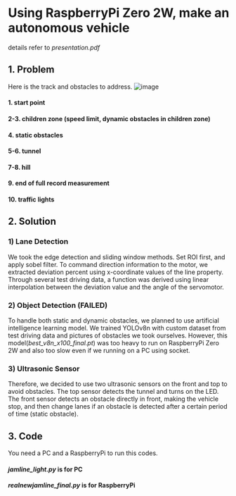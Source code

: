 # Using RaspberryPi Zero 2W, make an autonomous vehicle
details refer to _presentation.pdf_

## 1. Problem

Here is the track and obstacles to address.
![image](https://github.com/user-attachments/assets/0bc64f11-1a61-4549-962b-6df121952a4d)
#### 1. start point
#### 2-3. children zone (speed limit, dynamic obstacles in children zone)
#### 4. static obstacles
#### 5-6. tunnel
#### 7-8. hill
#### 9. end of full record measurement
#### 10. traffic lights



## 2. Solution

### 1) Lane Detection
We took the edge detection and sliding window methods.
Set ROI first, and apply sobel filter.
To command direction information to the motor, we extracted deviation percent using x-coordinate values of the line property.
Through several test driving data, a function was derived using linear interpolation between the deviation value and the angle of the servomotor.

### 2) Object Detection (FAILED)
To handle both static and dynamic obstacles, we planned to use artificial intelligence learning model. We trained YOLOv8n with custom dataset from test driving data and pictures of obstacles we took ourselves.
However, this model(_best_v8n_x100_final.pt_) was too heavy to run on RaspberryPi Zero 2W and also too slow even if we running on a PC using socket.

### 3) Ultrasonic Sensor
Therefore, we decided to use two ultrasonic sensors on the front and top to avoid obstacles.
The top sensor detects the tunnel and turns on the LED.
The front sensor detects an obstacle directly in front, making the vehicle stop, and then change lanes if an obstacle is detected after a certain period of time (static obstacle).



## 3. Code
You need a PC and a RaspberryPi to run this codes.
#### _jamline_light.py_ is for PC
#### _realnewjamline_final.py_ is for RaspberryPi
